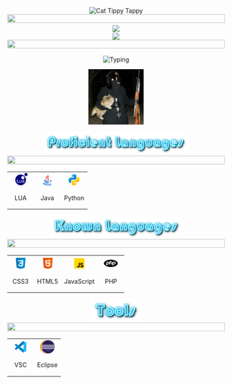 <!--CAT-->
<p align="center">
<img src="https://media.giphy.com/media/WUlplcMpOCEmTGBtBW/giphy.gif" alt="Cat Tippy Tappy" width="100">
<br>
<!--LINE-->
<img src="https://i.imgur.com/dBaSKWF.gif" height="20" width="100%"> 

<a href="Cats' GitHub Stats">
  <img align="center" src="https://github-readme-stats.vercel.app/api?username=Cats1337&show_icons=true&theme=tokyonight&text_color=36BCF7FF&bg_color=deg,00050e,001B41&include_all_commits&count_private&hide_border=1"/>
</a>

<br>

<a href="Visitor Count">
  <img align="center" src="https://profile-counter.glitch.me/cats1337/count.svg"/>
</a>

<!--LINE-->
<img src="https://i.imgur.com/dBaSKWF.gif" height="20" width="100%"> 

<p align="center">
<img src="https://readme-typing-svg.herokuapp.com?duration=7500&center=true&multiline=true&width=350&height=60&lines=Cats;Coding%2C+Gaming%2C+Sleeping" alt="Typing">

<p align="center">
<img src="images/Cats1337.jpg" style="width: 128px">

<p align="center">
<img align="center" src="images/proficient.png"  height="55px"> 


<!--LINE-->
<img src="https://i.imgur.com/dBaSKWF.gif" height="20" width="100%">  

<table align="center">
  <tr>
  <td align="center" width="48">
      <code><img height="32" src="images/lua.svg" alt="LUA"></code>
      <br><p align= "center">LUA</p>
    </td>
    <td align="center" width="48">
      <code><img height="32" src="images/java.svg" alt="Java"></code>
      <br><p align= "center">Java</p>
    </td>
    <td align="center" width="48">
      <code><img height="32" src="images/python.svg" alt="Python"></code>
      <br><p align= "center">Python</p>
    </td>
  </tr>
</table>

<p align="center">
<img align="center" src="images/known.png" height="55px"> 

<!--LINE-->
<img src="https://i.imgur.com/dBaSKWF.gif" height="20" width="100%"> 

<table align="center">
  <tr>
    <td align="center" width="48">
      <code><img height="32" src="images/css3.svg" alt="CSS3"></code>
      <br><p align= "center">CSS3</p>
    </td>
    <td align="center" width="48">
      <code><img height="32" src="images/html-5.svg" alt="HTML-5"></code>
      <br><p align= "center">HTML5</p>
    </td>
    <td align="center" width="48">
      <code><img height="32" src="images/javascript.svg" alt="JavaScript"></code>
      <br><p align= "center">JavaScript</p>
    </td>
    <td align="center" width="48">
      <code><img height="32" src="images/php.svg" alt="PHP"></code>
      <br><p align= "center">PHP</p>
    </td>
  </tr>
</table>

<p align="center">
<img align="center" src="images/tools.png" height="55px"> 

<!--LINE-->
<img src="https://i.imgur.com/dBaSKWF.gif" height="20" width="100%"> 

<table align="center">
  <tr>
    <td align="center" width="48">
      <code><img height="32" src="images/vsc.svg" alt="VSC"></code>
      <br><p align= "center">VSC</p>
    </td>
    <td align="center" width="48">
      <code><img height="32" src="images/eclipse.svg" alt="Eclipse"></code>
      <br><p align= "center">Eclipse</p>
    </td>
  </tr>
</table>
